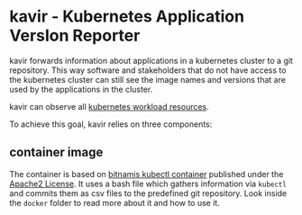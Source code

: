 # kavir - **K**ubernetes **A**pplication **V**ers**I**on **R**eporter

kavir forwards information about applications in a kubernetes cluster to a git repository. This way software and stakeholders that do not have access to the kubernetes cluster can still see the image names and versions that are used by the applications in the cluster.

kavir can observe all [kubernetes workload resources](https://kubernetes.io/docs/concepts/workloads/controllers/).

To achieve this goal, kavir relies on three components:

## container image

The container is based on [bitnamis kubectl container](https://github.com/bitnami/containers/tree/main/bitnami/kubectl) published under the [Apache2 License](https://www.apache.org/licenses/LICENSE-2.0). It uses a bash file which gathers information via `kubectl` and commits them as csv files to the predefined git repository. Look inside the `docker` folder to read more about it and how to use it.
